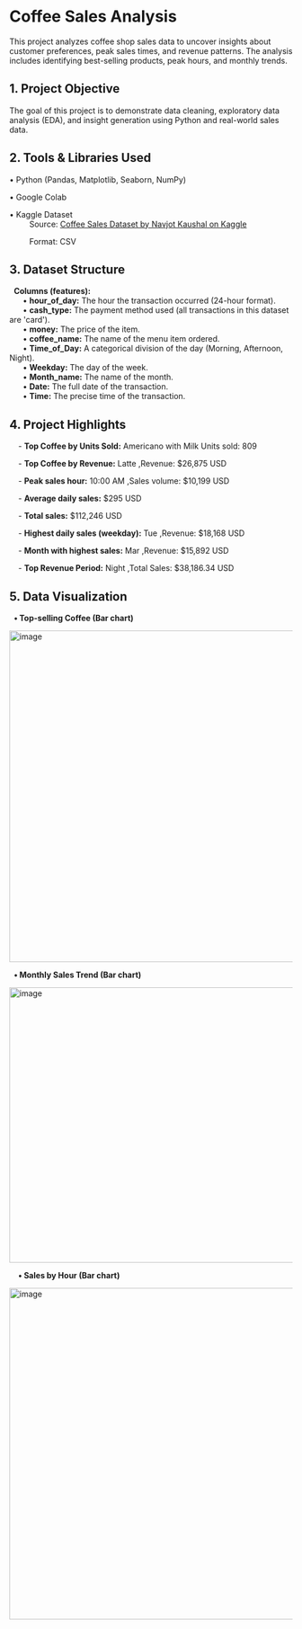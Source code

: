 # Coffee Sales Analysis
This project analyzes coffee shop sales data to uncover insights about customer preferences, peak sales times, and revenue patterns. The analysis includes identifying best-selling products, peak hours, and monthly trends.

## 1. Project Objective
The goal of this project is to demonstrate data cleaning, exploratory data analysis (EDA), and insight generation using Python and real-world sales data.

## 2. Tools & Libraries Used  

• Python (Pandas, Matplotlib, Seaborn, NumPy)  

• Google Colab    

• Kaggle Dataset    
&nbsp;&nbsp;&nbsp;&nbsp;&nbsp;&nbsp;&nbsp;&nbsp; Source: [Coffee Sales Dataset by Navjot Kaushal on Kaggle](https://www.kaggle.com/datasets/navjotkaushal/coffee-sales-dataset)    

&nbsp;&nbsp;&nbsp;&nbsp;&nbsp;&nbsp;&nbsp;&nbsp; Format: CSV  

## 3. Dataset Structure

&nbsp;&nbsp;**Columns (features):**  
  &nbsp;&nbsp;&nbsp;&nbsp;&nbsp;&nbsp;• **hour_of_day:** The hour the transaction occurred (24-hour format).    
  &nbsp;&nbsp;&nbsp;&nbsp;&nbsp;&nbsp;• **cash_type:** The payment method used (all transactions in this dataset are 'card').    
  &nbsp;&nbsp;&nbsp;&nbsp;&nbsp;&nbsp;• **money:** The price of the item.    
  &nbsp;&nbsp;&nbsp;&nbsp;&nbsp;&nbsp;• **coffee_name:** The name of the menu item ordered.    
  &nbsp;&nbsp;&nbsp;&nbsp;&nbsp;&nbsp;• **Time_of_Day:** A categorical division of the day (Morning, Afternoon, Night).    
  &nbsp;&nbsp;&nbsp;&nbsp;&nbsp;&nbsp;• **Weekday:** The day of the week.    
  &nbsp;&nbsp;&nbsp;&nbsp;&nbsp;&nbsp;• **Month_name:** The name of the month.    
  &nbsp;&nbsp;&nbsp;&nbsp;&nbsp;&nbsp;• **Date:** The full date of the transaction.    
  &nbsp;&nbsp;&nbsp;&nbsp;&nbsp;&nbsp;• **Time:** The precise time of the transaction.    

 ## 4. Project Highlights  

&nbsp;&nbsp;&nbsp;&nbsp;- **Top Coffee by Units Sold:** Americano with Milk Units sold: 809  

&nbsp;&nbsp;&nbsp;&nbsp;- **Top Coffee by Revenue:** Latte  ,Revenue: $26,875 USD  

&nbsp;&nbsp;&nbsp;&nbsp;- **Peak sales hour:** 10:00 AM  ,Sales volume: $10,199 USD  

&nbsp;&nbsp;&nbsp;&nbsp;- **Average daily sales:** $295 USD  

&nbsp;&nbsp;&nbsp;&nbsp;- **Total sales:** $112,246 USD  

&nbsp;&nbsp;&nbsp;&nbsp;- **Highest daily sales (weekday):** Tue  ,Revenue: $18,168 USD  

&nbsp;&nbsp;&nbsp;&nbsp;- **Month with highest sales:** Mar  ,Revenue: $15,892 USD  

&nbsp;&nbsp;&nbsp;&nbsp;- **Top Revenue Period:** Night  ,Total Sales: $38,186.34 USD  


## 5. Data Visualization    
&nbsp;&nbsp;**• Top-selling Coffee (Bar chart)**  

<img width="992" height="590" alt="image" src="https://github.com/user-attachments/assets/6f7a7aa8-ddfd-4c61-9693-c1f99fc28f89" />


&nbsp;&nbsp;**• Monthly Sales Trend (Bar chart)**  

<img width="989" height="490" alt="image" src="https://github.com/user-attachments/assets/dfc43644-9ab6-4c6c-837e-7d2ee1474356" />


&nbsp;&nbsp;&nbsp;&nbsp;**• Sales by Hour (Bar chart)**    

<img width="989" height="590" alt="image" src="https://github.com/user-attachments/assets/af809663-adda-4414-9d3d-87c319e0c934" />


